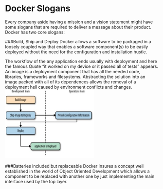 # Docker Slogans

Every company aside having a mission and a vision statement might have some slogans that are required to deliver a message about their product. Docker has two core slogans:

###Build, Ship and Deploy
Docker allows a software to be packaged in a loosely coupled way that enables a software component(s) to be easily deployed without the need for the configuration and installation hustle.

The workflow of the any application ends usually with deployment and here the famous Quote “it worked on my device or it passed all of tests” appears.
An image is a deployment component that has all the needed code, libraries, frameworks and filesystems.
Abstracting the solution into an image packed with all of its dependences allows the removal of a deployment hell caused by environment conflicts and changes. 	 
![](Untitled.jpg)

###Batteries included but replaceable 
Docker insures a concept well established in the world of Object Oriented Development which allows a component to be replaced with another one by just implementing the main interface used by the top layer.

